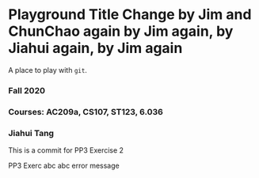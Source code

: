 # Playground Title Change by Jim and ChunChao again by Jim again, by Jiahui again, by Jim again
A place to play with `git`.


### Fall 2020
### Courses: AC209a, CS107, ST123, 6.036
### Jiahui Tang
This is a commit for PP3 Exercise 2

PP3 Exerc abc abc error message

